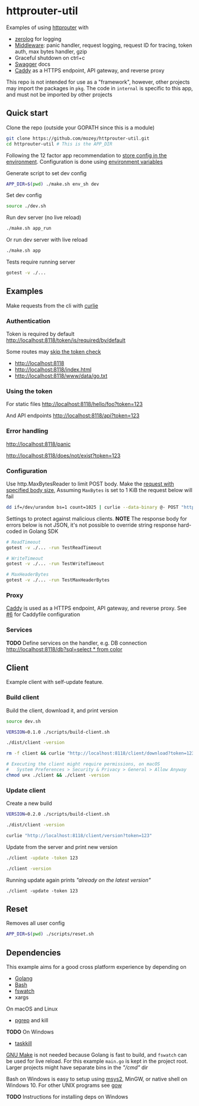 # httprouter-util

Examples of using [httprouter](https://github.com/julienschmidt/httprouter)
with 
- [zerolog](https://github.com/rs/zerolog) for logging
- [Middleware](https://github.com/gorilla/handlers): panic handler, request logging, request ID for tracing, token auth, max bytes handler, gzip
- Graceful shutdown on ctrl+c
- [Swagger](https://github.com/swaggo/swag) docs
- [Caddy](https://caddyserver.com/) as a HTTPS endpoint, API gateway, and reverse proxy

This repo is not intended for use as a "framework", however, other projects may import the packages in `pkg`. The code in `internal` is specific to this app, and must not be imported by other projects


## Quick start

Clone the repo (outside your GOPATH since this is a module)
```bash
git clone https://github.com/mozey/httprouter-util.git
cd httprouter-util # This is the APP_DIR
```

Following the 12 factor app recommendation to [store config in the environment](https://12factor.net/config). Configuration is done using [environment variables](https://en.wikipedia.org/wiki/Environment_variable)

Generate script to set dev config
```bash
APP_DIR=$(pwd) ./make.sh env_sh dev
```

Set dev config
```bash
source ./dev.sh
```

Run dev server (no live reload)
```bash
./make.sh app_run
```

Or run dev server with live reload
```bash
./make.sh app
```

Tests require running server
```bash
gotest -v ./...
```


## Examples

Make requests from the cli with [curlie](https://github.com/rs/curlie)
  
### Authentication

Token is required by default
[http://localhost:8118/token/is/required/by/default](http://localhost:8118/token/is/required/by/default)

Some routes may [skip the token check](https://github.com/mozey/httprouter-util/blob/connect-go/middleware.go#L119)
- [http://localhost:8118](http://localhost:8118)
- [http://localhost:8118/index.html](http://localhost:8118/index.html)
- [http://localhost:8118/www/data/go.txt](http://localhost:8118/www/data/go.txt)

### Using the token

For static files
[http://localhost:8118/hello/foo?token=123](http://localhost:8118/hello/foo?token=123)

And API endpoints
[http://localhost:8118/api?token=123](http://localhost:8118/api?token=123)

### Error handling

[http://localhost:8118/panic](http://localhost:8118/panic)
    
[http://localhost:8118/does/not/exist?token=123](http://localhost:8118/does/not/exist?token=123)

### Configuration

Use http.MaxBytesReader to limit POST body. Make the [request with specified body size](https://serverfault.com/a/283297), Assuming `MaxBytes` is set to 1 KiB the request below will fail
```bash
dd if=/dev/urandom bs=1 count=1025 | curlie --data-binary @- POST "http://localhost:8118/api?token=123"
```

Settings to protect against malicious clients. **NOTE** The response body for errors below is not JSON, it's not possible to override string response hard-coded in Golang SDK
```bash
# ReadTimeout
gotest -v ./... -run TestReadTimeout

# WriteTimeout
gotest -v ./... -run TestWriteTimeout

# MaxHeaderBytes
gotest -v ./... -run TestMaxHeaderBytes
```

### Proxy

[Caddy](https://github.com/caddyserver/caddy) is used as a HTTPS endpoint, API gateway, and reverse proxy. See [#6](https://github.com/mozey/httprouter-util/issues/6) for Caddyfile configuration

### Services

**TODO** Define services on the handler, e.g. DB connection
[http://localhost:8118/db?sql=select * from color](http://localhost:8118/db?sql=select%20*%20from%20color)


## Client

Example client with self-update feature.

### Build client

Build the client, download it, and print version
```bash
source dev.sh

VERSION=0.1.0 ./scripts/build-client.sh

./dist/client -version

rm -f client && curlie "http://localhost:8118/client/download?token=123" -o client

# Executing the client might require permissions, on macOS
#   System Preferences > Security & Privacy > General > Allow Anyway
chmod u+x ./client && ./client -version
```

### Update client

Create a new build
```bash
VERSION=0.2.0 ./scripts/build-client.sh

./dist/client -version

curlie "http://localhost:8118/client/version?token=123"
```

Update from the server and print new version
```bash
./client -update -token 123

./client -version
```

Running update again prints *"already on the latest version"*
```
./client -update -token 123
```


## Reset

Removes all user config
```bash
APP_DIR=$(pwd) ./scripts/reset.sh
```


## Dependencies

This example aims for a good cross platform experience by depending on 
- [Golang](https://golang.org/) 
- [Bash](https://www.gnu.org/software/bash)
- [fswatch](https://github.com/emcrisostomo/fswatch)
- xargs

On macOS and Linux
- [pgrep](https://en.wikipedia.org/wiki/Pgrep) and kill

**TODO** On Windows
- [taskkill](https://docs.microsoft.com/en-us/windows-server/administration/windows-commands/taskkill)

[GNU Make](https://stackoverflow.com/questions/3798562/why-use-make-over-a-shell-script) 
is not needed because Golang is fast to build,
and `fswatch` can be used for live reload.
For this example `main.go` is kept in the project root.
Larger projects might have separate bins in the *"/cmd"* dir

Bash on Windows is easy to setup using 
[msys2](https://www.msys2.org/), MinGW, or native shell on Windows 10.
For other UNIX programs see [gow](https://github.com/bmatzelle/gow/wiki)

**TODO** Instructions for installing deps on Windows

